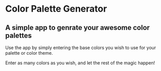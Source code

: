 # Color Palette Generator

## A simple app to genrate your awesome color palettes
> 
Use the app by simply entering the base colors you wish to use for your palette or color theme.
> 
Enter as many colors as you wish, and let the rest of the magic happen!
